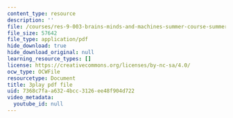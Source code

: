 ```yaml
---
content_type: resource
description: ''
file: /courses/res-9-003-brains-minds-and-machines-summer-course-summer-2015/7368c7faa6324bcc3126ee48f904d722_A4R2PQOHT2w.pdf
file_size: 57642
file_type: application/pdf
hide_download: true
hide_download_original: null
learning_resource_types: []
license: https://creativecommons.org/licenses/by-nc-sa/4.0/
ocw_type: OCWFile
resourcetype: Document
title: 3play pdf file
uid: 7368c7fa-a632-4bcc-3126-ee48f904d722
video_metadata:
  youtube_id: null
---
```

